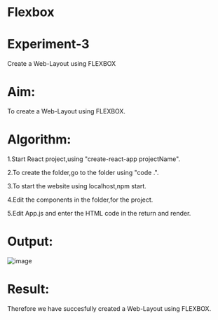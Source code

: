 # Flexbox
# Experiment-3
Create a Web-Layout using FLEXBOX
# Aim:
To create a Web-Layout using FLEXBOX.

# Algorithm:
1.Start React project,using "create-react-app projectName".

2.To create the folder,go to the folder using "code .".

3.To start the website using localhost,npm start.

4.Edit the components in the folder,for the project.

5.Edit App.js and enter the HTML code in the return and render.

# Output:
![image](https://github.com/SOMEASVAR/Flexbox/assets/93434149/63d5737f-aa95-4660-89e4-57a0d687a6ca)


# Result:
Therefore we have succesfully created a Web-Layout using FLEXBOX.
